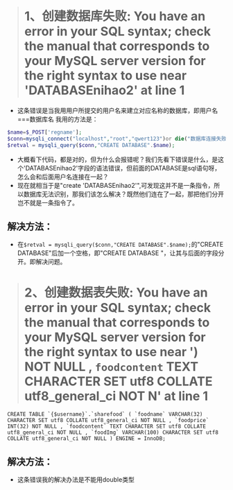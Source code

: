 > # 1、创建数据库失败: You have an error in your SQL syntax; check the manual that corresponds to your MySQL server version for the right syntax to use near 'DATABASEnihao2' at line 1
- 这条错误是当我用用户所提交的用户名来建立对应名称的数据库，即用户名===数据库名
我用的方法是：
```php
$name=$_POST['regname'];
$conn=mysqli_connect("localhost","root","qwert123")or die("数据库连接失败");
$retval = mysqli_query($conn,"CREATE DATABASE".$name);
```
- 大概看下代码，都是对的，但为什么会报错呢？我们先看下错误是什么，是这个'DATABASEnihao2'字段的语法错误，但前面的DATABASE是sql语句呀，怎么会和后面用户名连接在一起？
- 现在就相当于是"create 'DATABASEnihao2'",可发现这并不是一条指令，所以数据库无法识别，那我们该怎么解决？既然他们连在了一起，那把他们分开岂不就是一条指令了。
## 解决方法：
- 在`$retval = mysqli_query($conn,"CREATE DATABASE".$name);`的"CREATE DATABASE"后加一个空格，即"CREATE DATABASE "，让其与后面的字段分开。即解决问题。
> # 2、创建数据表失败: You have an error in your SQL syntax; check the manual that corresponds to your MySQL server version for the right syntax to use near ') NOT NULL , `foodcontent` TEXT CHARACTER SET utf8 COLLATE utf8_general_ci NOT N' at line 1
```mysql
CREATE TABLE `{$username}`.`sharefood` ( `foodname` VARCHAR(32) CHARACTER SET utf8 COLLATE utf8_general_ci NOT NULL , `foodprice` INT(32) NOT NULL , `foodcontent` TEXT CHARACTER SET utf8 COLLATE utf8_general_ci NOT NULL , `foodImg` VARCHAR(100) CHARACTER SET utf8 COLLATE utf8_general_ci NOT NULL ) ENGINE = InnoDB;
```
## 解决方法：
- 这条错误我的解决办法是不能用double类型
